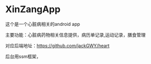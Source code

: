 # XinZangApp

这个是一个心脏病相关的android app 

主要功能：心脏病药物相关信息提供，病历单记录,运动记录，膳食管理



对应后端地址：https://github.com/jackGWY/heart

后台用ssm框架，

